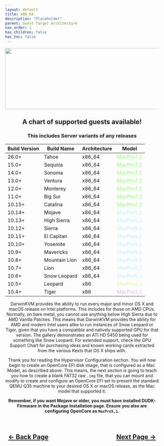 ```yaml
---
layout: default
title: x86_64
description: "Placeholder"
parent: Guest Target Architecture
nav_order: 1
has_children: false
has_toc: false
---
```


<style>
  .navigation-container {
    display: flex;
    justify-content: space-between;
    align-items: center;
    width: 100%;
  }
  
  .nav-button {
    margin: 10px;
  }

</style>

<p align="center">
  <img width="650" height="200" src="../../../assets/Headers/Header-x86.png">
</p>

<h2 align="center">A chart of supported guests available!</h2>
<h3 align="center">This includes Server variants of any releases</h3>

| Build Version | Build Name | Architecture | Model |
| --- | --- | --- | --- |
| 26.0+ | Tahoe | x86_64 | <span style="color: #91ff73;">MacPro7,1</span> |
| 15.0+ | Sequoia | x86_64 | <span style="color: #91ff73;">MacPro7,1</span> |
| 14.0+ | Sonoma | x86_64 | <span style="color: #91ff73;">MacPro7,1</span> |
| 13.0+ | Ventura | x86_64 | <span style="color: #91ff73;">MacPro7,1</span> |
| 12.0+ | Monterey | x86_64 | <span style="color: #91ff73;">MacPro7,1</span> |
| 11.0+ | Big Sur | x86_64 | <span style="color: #91ff73;">MacPro7,1</span> |
| 10.15+ | Catalina | x86_64 | <span style="color: #91ff73;">MacPro7,1</span> |
| 10.14+ | Mojave | x86_64 | <span style="color: #baeef7;">MacPro5,1</span> |
| 10.13+ | High Sierra | x86_64 | <span style="color: #baeef7;">MacPro5,1</span> |
| 10.12+ | Sierra | x86_64 | <span style="color: #baeef7;">MacPro5,1</span> |
| 10.11+ | El Capitan | x86_64 | <span style="color: #baeef7;">MacPro5,1</span> |
| 10.10+ | Yosemite | x86_64 | <span style="color: #baeef7;">MacPro5,1</span> |
| 10.9+ | Mavericks | x86_64 | <span style="color: #baeef7;">MacPro5,1</span> |
| 10.8+ | Mountain Lion | x86_64 | <span style="color: #baeef7;">MacPro5,1</span> |
| 10.7+ | Lion | x86_64 | <span style="color: #baeef7;">MacPro5,1</span> |
| 10.6+ | Snow Leopard | x86_64 | <span style="color: #baeef7;">MacPro5,1</span> |
| 10.5+ | Leopard | x86 | <span style="color: #e6f0a5;">MacPro4,1</span> |
| 10.4+ | Tiger | x86 | <span style="color: #dfb4f0;">MacPro2,1</span> |

<p align="center">DarwinKVM provides the ability to run every major and minor OS X and macOS release on Intel platforms. This includes for those on AMD CPUs. Normally, on bare metal, you cannot use anything below High Sierra due to AMD Vanilla Patches. This means that DarwinKVM provides the ability for AMD and modern Intel users alike to run instances of Snow Leopard or Tiger, given that you have a compatible and natively supported GPU for that version. The gallery demonstrates an ATI HD 5450 being used for something like Snow Leopard. For extended support, check the GPU Support Chart for purchasing ideas and known working cards extracted from the various Kexts that OS X ships with. </p>

<p align="center">Thank you for reading the Hypervisor Configuration section. You will now begin to create an OpenCore EFI disk image, that is configured as a Mac Model, as described above. This means, the next section is going to teach you how to create a blank FAT32 raw <code>.img</code> file, that you can mount and modify to create and configure an OpenCore EFI set to present the standard QEMU Q35 machine to your desired OS X or macOS release, as the Mac model that supported it.</p>

<p align="center"><b>Remember, if you want Mojave or older, you must have installed DUDK-Firmware in the Package Installation page. Ensure you also are configuring OpenCore as <code>MacPro5,1</code>.</b></p>

<h2 align="center">
  <br>
  <div class="navigation-container">
    <a class="nav-button" href="../index">&larr; Back Page</a>
    <a class="nav-button" href="../../../opencore/01-Introduction">Next Page &rarr;</a>
  </div>
  <br>
</h2>
